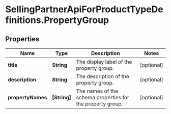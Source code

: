 # SellingPartnerApiForProductTypeDefinitions.PropertyGroup

## Properties
Name | Type | Description | Notes
------------ | ------------- | ------------- | -------------
**title** | **String** | The display label of the property group. | [optional] 
**description** | **String** | The description of the property group. | [optional] 
**propertyNames** | **[String]** | The names of the schema properties for the property group. | [optional] 



